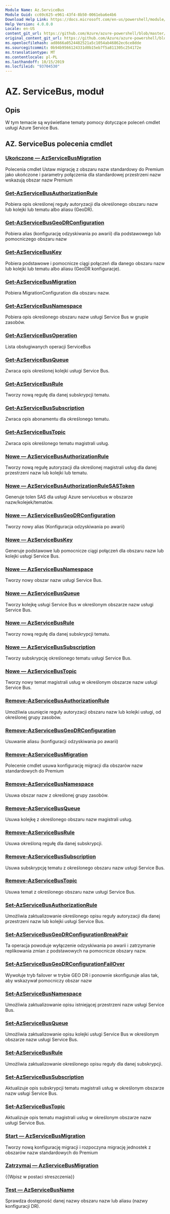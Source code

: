 ```yaml
---
Module Name: Az.ServiceBus
Module Guid: cc69c625-e961-43f4-8b50-0061eba6e4b6
Download Help Link: https://docs.microsoft.com/en-us/powershell/module/az.servicebus
Help Version: 4.0.0.0
Locale: en-US
content_git_url: https://github.com/Azure/azure-powershell/blob/master/src/ServiceBus/ServiceBus/help/Az.ServiceBus.md
original_content_git_url: https://github.com/Azure/azure-powershell/blob/master/src/ServiceBus/ServiceBus/help/Az.ServiceBus.md
ms.openlocfilehash: ad8666a0524482521a5c1054ab46862ec6ce8dde
ms.sourcegitcommit: 0b94b9566124331d0b15eb7f5a811305c254172e
ms.translationtype: MT
ms.contentlocale: pl-PL
ms.lasthandoff: 10/15/2019
ms.locfileid: "93704530"
---
```

# AZ. ServiceBus, moduł
## Opis
W tym temacie są wyświetlane tematy pomocy dotyczące poleceń cmdlet usługi Azure Service Bus.

## AZ. ServiceBus polecenia cmdlet
### [Ukończone — AzServiceBusMigration](Complete-AzServiceBusMigration.md)
Polecenia cmdlet Ustaw migrację z obszaru nazw standardowy do Premium jako ukończone i parametry połączenia dla standardowej przestrzeni nazw wskazują obszar nazw Premium

### [Get-AzServiceBusAuthorizationRule](Get-AzServiceBusAuthorizationRule.md)
Pobiera opis określonej reguły autoryzacji dla określonego obszaru nazw lub kolejki lub tematu albo aliasu (GeoDR). 

### [Get-AzServiceBusGeoDRConfiguration](Get-AzServiceBusGeoDRConfiguration.md)
Pobiera alias (konfigurację odzyskiwania po awarii) dla podstawowego lub pomocniczego obszaru nazw

### [Get-AzServiceBusKey](Get-AzServiceBusKey.md)
Pobiera podstawowe i pomocnicze ciągi połączeń dla danego obszaru nazw lub kolejki lub tematu albo aliasu (GeoDR konfiguracje).

### [Get-AzServiceBusMigration](Get-AzServiceBusMigration.md)
Pobiera MigrationConfiguration dla obszaru nazw.

### [Get-AzServiceBusNamespace](Get-AzServiceBusNamespace.md)
Pobiera opis określonego obszaru nazw usługi Service Bus w grupie zasobów.

### [Get-AzServiceBusOperation](Get-AzServiceBusOperation.md)
Lista obsługiwanych operacji ServiceBus

### [Get-AzServiceBusQueue](Get-AzServiceBusQueue.md)
Zwraca opis określonej kolejki usługi Service Bus.

### [Get-AzServiceBusRule](Get-AzServiceBusRule.md)
Tworzy nową regułę dla danej subskrypcji tematu. 

### [Get-AzServiceBusSubscription](Get-AzServiceBusSubscription.md)
Zwraca opis abonamentu dla określonego tematu.

### [Get-AzServiceBusTopic](Get-AzServiceBusTopic.md)
Zwraca opis określonego tematu magistrali usług.

### [Nowe — AzServiceBusAuthorizationRule](New-AzServiceBusAuthorizationRule.md)
Tworzy nową regułę autoryzacji dla określonej magistrali usług dla danej przestrzeni nazw lub kolejki lub tematu.

### [Nowe — AzServiceBusAuthorizationRuleSASToken](New-AzServiceBusAuthorizationRuleSASToken.md)
Generuje tolen SAS dla usługi Azure serviucebus w obszarze nazw/kolejek/tematów. 

### [Nowe — AzServiceBusGeoDRConfiguration](New-AzServiceBusGeoDRConfiguration.md)
Tworzy nowy alias (Konfiguracja odzyskiwania po awarii)

### [Nowe — AzServiceBusKey](New-AzServiceBusKey.md)
Generuje podstawowe lub pomocnicze ciągi połączeń dla obszaru nazw lub kolejki usługi Service Bus.

### [Nowe — AzServiceBusNamespace](New-AzServiceBusNamespace.md)
Tworzy nowy obszar nazw usługi Service Bus.

### [Nowe — AzServiceBusQueue](New-AzServiceBusQueue.md)
Tworzy kolejkę usługi Service Bus w określonym obszarze nazw usługi Service Bus.

### [Nowe — AzServiceBusRule](New-AzServiceBusRule.md)
Tworzy nową regułę dla danej subskrypcji tematu. 

### [Nowe — AzServiceBusSubscription](New-AzServiceBusSubscription.md)
Tworzy subskrypcję określonego tematu usługi Service Bus.

### [Nowe — AzServiceBusTopic](New-AzServiceBusTopic.md)
Tworzy nowy temat magistrali usług w określonym obszarze nazw usługi Service Bus.

### [Remove-AzServiceBusAuthorizationRule](Remove-AzServiceBusAuthorizationRule.md)
Umożliwia usunięcie reguły autoryzacji obszaru nazw lub kolejki usługi, od określonej grupy zasobów.

### [Remove-AzServiceBusGeoDRConfiguration](Remove-AzServiceBusGeoDRConfiguration.md)
Usuwanie aliasu (konfiguracji odzyskiwania po awarii)

### [Remove-AzServiceBusMigration](Remove-AzServiceBusMigration.md)
Polecenie cmdlet usuwa konfigurację migracji dla obszarów nazw standardowych do Premium

### [Remove-AzServiceBusNamespace](Remove-AzServiceBusNamespace.md)
Usuwa obszar nazw z określonej grupy zasobów. 

### [Remove-AzServiceBusQueue](Remove-AzServiceBusQueue.md)
Usuwa kolejkę z określonego obszaru nazw magistrali usług.

### [Remove-AzServiceBusRule](Remove-AzServiceBusRule.md)
Usuwa określoną regułę dla danej subskrypcji.

### [Remove-AzServiceBusSubscription](Remove-AzServiceBusSubscription.md)
Usuwa subskrypcję tematu z określonego obszaru nazw usługi Service Bus.

### [Remove-AzServiceBusTopic](Remove-AzServiceBusTopic.md)
Usuwa temat z określonego obszaru nazw usługi Service Bus.

### [Set-AzServiceBusAuthorizationRule](Set-AzServiceBusAuthorizationRule.md)
Umożliwia zaktualizowanie określonego opisu reguły autoryzacji dla danej przestrzeni nazw lub kolejki usługi Service Bus.

### [Set-AzServiceBusGeoDRConfigurationBreakPair](Set-AzServiceBusGeoDRConfigurationBreakPair.md)
Ta operacja powoduje wyłączenie odzyskiwania po awarii i zatrzymanie replikowania zmian z podstawowych na pomocnicze obszary nazw.

### [Set-AzServiceBusGeoDRConfigurationFailOver](Set-AzServiceBusGeoDRConfigurationFailOver.md)
Wywołuje tryb failover w trybie GEO DR i ponownie skonfiguruje alias tak, aby wskazywał pomocniczy obszar nazw

### [Set-AzServiceBusNamespace](Set-AzServiceBusNamespace.md)
Umożliwia zaktualizowanie opisu istniejącej przestrzeni nazw usługi Service Bus.

### [Set-AzServiceBusQueue](Set-AzServiceBusQueue.md)
Umożliwia zaktualizowanie opisu kolejki usługi Service Bus w określonym obszarze nazw usługi Service Bus.

### [Set-AzServiceBusRule](Set-AzServiceBusRule.md)
Umożliwia zaktualizowanie określonego opisu reguły dla danej subskrypcji.

### [Set-AzServiceBusSubscription](Set-AzServiceBusSubscription.md)
Aktualizuje opis subskrypcji tematu magistrali usług w określonym obszarze nazw usługi Service Bus.

### [Set-AzServiceBusTopic](Set-AzServiceBusTopic.md)
Aktualizuje opis tematu magistrali usług w określonym obszarze nazw usługi Service Bus.

### [Start — AzServiceBusMigration](Start-AzServiceBusMigration.md)
Tworzy nową konfigurację migracji i rozpoczyna migrację jednostek z obszarów nazw standardowych do Premium

### [Zatrzymaj — AzServiceBusMigration](Stop-AzServiceBusMigration.md)
{{Wpisz w postaci streszczenia}}

### [Test — AzServiceBusName](Test-AzServiceBusName.md)
Sprawdza dostępność danej nazwy obszaru nazw lub aliasu (nazwy konfiguracji DR). 


